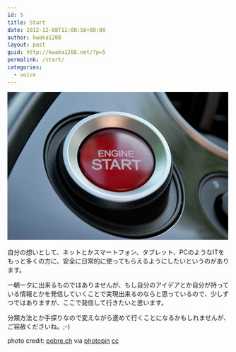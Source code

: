 ```yaml
---
id: 5
title: Start
date: 2012-12-08T12:00:58+00:00
author: kwaka1208
layout: post
guid: http://kwaka1208.net/?p=5
permalink: /start/
categories:
  - voice
---
```

<img src="/assets/images/2012/12/medium_2601582256.jpg" alt="" title="Start" width="500" height="334" class="alignnone size-full wp-image-6" />

自分の想いとして、ネットとかスマートフォン、タブレット、PCのようなITをもっと多くの方に、安全に日常的に使ってもらえるようにしたいというのがあります。

一朝一夕に出来るものではありませんが、もし自分のアイデアとか自分が持っている情報とかを発信していくことで実現出来るのならと思っているので、少しずつではありますが、ここで発信して行きたいと思います。

分類方法とか手探りなので変えながら進めて行くことになるかもしれませんが、ご容赦くださいね。;-)

photo credit: [pobre.ch](http://www.flickr.com/photos/npobre/2601582256/) via [photopin](http://photopin.com) [cc](http://creativecommons.org/licenses/by/2.0/)